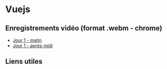 # Vuejs

## Enregistrements vidéo (format .webm - chrome)
- [Jour 1 - matin](https://opusidea-training.s3.eu-west-3.amazonaws.com/divers/demo/2023-06-05-vuejs-j1-amwebm)
- [Jour 1 - après-midi](https://opusidea-training.s3.eu-west-3.amazonaws.com/divers/demo/2023-06-05-vuejs-j1-pm.webm)


## Liens utiles
